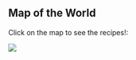 <!DOCTYPE html>
<html>
<body>

<h2>Map of the World</h2>
<p>Click on the map to see the recipes!:</p>

<img src="image/daWorld.png" usemap="#image-map">

<map name="image-map">
    <area target="_top" alt="South Asia" title="South Asia" href="https://www.cia.gov/the-world-factbook/south-asia/" coords="1365,360,1526,588" shape="rect">
    <area target="_blank" alt="East/Southeast Asia" title="East/Southeast Asia" href="https://www.cia.gov/the-world-factbook/east-and-southeast-asia" coords="1571,266,1806,665" shape="rect">
    <area target="_self" alt="Europe" title="Europe" href="https://www.cia.gov/the-world-factbook/europe/" coords="857,164,1174,307" shape="rect">
    <area target="_top" alt="Oceania" title="Oceania" href="https://www.cia.gov/the-world-factbook/australia-and-oceania/" coords="2110,1022,1689,716" shape="rect">
    <area target="_self" alt="Middle East, North Africa, Central Asia" title="Middle East, North Africa, Central Asia" href="https://open.lib.umn.edu/worldgeography/chapter/8-8-end-of-chapter-material/#:~:text=North%20Africa%2C%20Southwest%20Asia%2C%20and%20Central%20Asia%20%28Turkestan%29,areas%20of%20all%20three%20regions%20of%20the%20realm." coords="839,358,1317,437" shape="rect">
    <area target="_self" alt="Sub-Saharan Africa" title="Sub-Saharan Africa" href="https://www.cia.gov/the-world-factbook/africa/" coords="819,487,1220,902" shape="rect">
    <area target="_self" alt="The Americas" title="The Americas" href="https://www.britannica.com/place/Americas" coords="54,73,672,1092" shape="rect">
</map>

</body>
</html>

